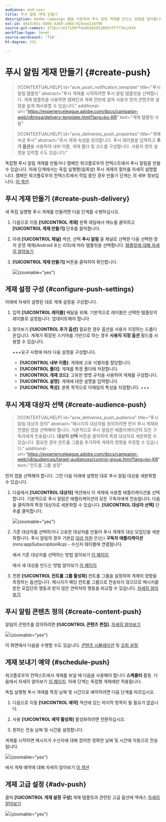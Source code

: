 ```yaml
---
audience: end-user
title: 푸시 알림 게재 만들기
description: Adobe Campaign 웹을 사용하여 푸시 알림 게재를 만드는 방법을 알아봅니다
exl-id: 49a3c05c-5806-4269-a98d-915eee216f90
source-git-commit: 371bccc8371d9ff4a9b1659510953ff7776c2459
workflow-type: tm+mt
source-wordcount: '714'
ht-degree: 31%

---
```


# 푸시 알림 게재 만들기 {#create-push}

>[!CONTEXTUALHELP]
>id="acw_push_notification_template"
>title="푸시 알림 템플릿"
>abstract="푸시 게재를 시작하려면 푸시 알림 템플릿을 선택합니다. 게재 템플릿을 사용하면 캠페인과 게재 전반에 걸쳐 사용자 정의 콘텐츠와 설정을 쉽게 재사용할 수 있습니다."
>additional-url="https://experienceleague.adobe.com/docs/campaign-web/v8/msg/delivery-template.html?lang=ko-KR" text="게재 템플릿 사용"


>[!CONTEXTUALHELP]
>id="acw_deliveries_push_properties"
>title="게재 속성 푸시"
>abstract="푸시 게재 속성을 정의합니다. 푸시 레이블을 입력하고 **추가 옵션**&#x200B;을 사용하여 내부 이름, 게재 폴더 및 코드를 구성합니다. 사용자 정의 설명을 입력할 수도 있습니다."

독립형 푸시 알림 게재를 만들거나 캠페인 워크플로우의 컨텍스트에서 푸시 알림을 만들 수 있습니다. 아래 단계에서는 독립 실행형(일회성) 푸시 게재의 절차를 자세히 설명합니다. 캠페인 워크플로우의 컨텍스트에서 작업 중인 경우 만들기 단계는 의 세부 정보입니다. [이 섹션](../workflows/activities/channels.md#create-a-delivery-in-a-campaign-workflow).

## 푸시 게재 만들기 {#create-push-delivery}

새 독립 실행형 푸시 게재를 만들려면 다음 단계를 수행하십시오.

1. 다음으로 이동 **[!UICONTROL 게재]** 왼쪽 레일에서 메뉴를 클릭하고  **[!UICONTROL 게재 만들기]** 단추를 클릭합니다.

1. 아래 **[!UICONTROL 채널]** 섹션, 선택 **푸시 알림** 을 채널로 선택한 다음 선택한 장치 운영 체제(Android 또는 iOS)에 따라 템플릿을 선택합니다. [템플릿에 대해 자세히 알아보기](../msg/delivery-template.md)

1. **[!UICONTROL 게재 만들기]** 버튼을 클릭하여 확인합니다.

   ![](assets/push_create_1.png){zoomable=&quot;yes&quot;}

## 게재 설정 구성 {#configure-push-settings}

아래에 자세히 설명된 대로 게재 설정을 구성합니다.

1. 입력 **[!UICONTROL 레이블]** 배달을 위해. 기본적으로 레이블은 선택한 템플릿의 레이블로 설정됩니다. 업데이트해야 합니다.

1. 찾아보기 **[!UICONTROL 추가 옵션]** 필요한 경우 옵션을 사용자 지정하는 드롭다운입니다. 게재가 확장된 스키마를 기반으로 하는 경우 **사용자 지정 옵션** 필드를 사용할 수 있습니다.

   +++요구 사항에 따라 다음 설정을 구성합니다.
   * **[!UICONTROL 내부 이름]**: 게재에 고유 식별자를 할당합니다.
   * **[!UICONTROL 폴더]**: 게재를 특정 폴더에 저장합니다.
   * **[!UICONTROL 게재 코드]**: 고유한 명명 규칙을 사용하여 게재를 구성합니다.
   * **[!UICONTROL 설명]**: 게재에 대한 설명을 입력합니다.
   * **[!UICONTROL 특성]**: 분류 목적으로 이메일의 특성을 지정합니다.
+++


## 푸시 게재 대상자 선택 {#create-audience-push}

>[!CONTEXTUALHELP]
>id="acw_deliveries_push_audience"
>title="푸시 알림 대상자 정의"
>abstract="메시지의 대상자를 정의하려면 먼저 푸시 게재와 연결된 앱을 선택해야 합니다. 기본적으로 푸시 알림은 애플리케이션의 모든 구독자에게 전송됩니다. **대상자 선택** 버튼을 클릭하여 특정 대상자로 세분화할 수 있습니다. 필요한 경우 컨트롤 그룹을 추가하여 게재의 영향을 측정할 수 있습니다."
>additional-url="https://experienceleague.adobe.com/docs/campaign-web/v8/audiences/target-audiences/control-group.html?lang=ko-KR" text="컨트롤 그룹 설정"


먼저 앱을 선택해야 합니다. 그런 다음 아래에 설명된 대로 푸시 알림 대상을 세분화할 수 있습니다.

1. 다음에서 **[!UICONTROL 대상자]** 섹션에서 이 게재에 사용할 애플리케이션을 선택합니다. 기본적으로 푸시 알림은 애플리케이션의 모든 구독자에게 전송됩니다. 다음을 클릭하여 특정 대상자로 세분화할 수 있습니다. **[!UICONTROL 대상자 선택]** 단추를 클릭합니다.

   ![](assets/push_create_2.png){zoomable=&quot;yes&quot;}

1. 기존 대상자를 선택하거나 고유한 대상자를 만들어 푸시 게재의 대상 모집단을 세분화합니다. 푸시 알림의 경우 기본값 [대상 차원](../audience/about-recipients.md#targeting-dimensions) 은(는) **구독자 애플리케이션** (nms:appSubscriptionRcp) - 수신자 테이블에 연결됩니다.

   에서 기존 대상자를 선택하는 방법 알아보기 [이 페이지](../audience/add-audience.md)

   에서 새 대상을 만드는 방법 알아보기 [이 페이지](../audience/one-time-audience.md)

1. 전환 **[!UICONTROL 컨트롤 그룹 활성화]** 컨트롤 그룹을 설정하여 게재의 영향을 측정하는 옵션입니다. 메시지가 해당 컨트롤 그룹으로 전송되지 않으므로 메시지를 받은 모집단의 행동과 받지 않은 연락처의 행동을 비교할 수 있습니다. [자세히 알아보기](../audience/control-group.md)

## 푸시 알림 콘텐츠 정의 {#create-content-push}

알림의 콘텐츠를 정의하려면 **[!UICONTROL 콘텐츠 편집]**. [자세히 알아보기](content-push.md)

![](assets/push_create_5.png){zoomable=&quot;yes&quot;}

이 화면에서 다음을 수행할 수도 있습니다. [콘텐츠 시뮬레이션](../preview-test/preview-test.md) 및 [오퍼 설정](../msg/offers.md).

## 게재 보내기 예약 {#schedule-push}

워크플로우의 컨텍스트에서 게재를 보낼 때 다음을 사용해야 합니다 **스케줄러** 활동. 다음에서 자세히 알아보기 [이 페이지](../workflows/activities/scheduler.md). 아래 단계는 독립형 게재에만 적용됩니다.

독립 실행형 푸시 게재를 특정 날짜 및 시간으로 예약하려면 다음 단계를 따르십시오.

1. 다음으로 이동 **[!UICONTROL 예약]** 섹션에 있는 마지막 항목이 될 필요가 없습니다.

1. 사용 **[!UICONTROL 예약 활성화]** 활성화하려면 전환하십시오.

1. 원하는 전송 날짜 및 시간을 설정합니다.

게재를 시작하면 메시지가 수신자에 대해 정의한 정확한 날짜 및 시간에 자동으로 전송됩니다.

![](assets/push_create_3.png){zoomable=&quot;yes&quot;}

에서 게재 예약에 대해 자세히 알아보기 [이 섹션](../msg/gs-messages.md#gs-schedule)

## 게재 고급 설정 {#adv-push}

클릭 **[!UICONTROL 게재 설정 구성]** 게재 템플릿과 관련된 고급 옵션에 액세스 [자세히 알아보기](../advanced-settings/delivery-settings.md)

![](assets/push_create_4.png){zoomable=&quot;yes&quot;}
